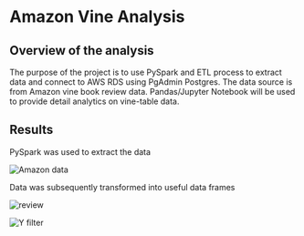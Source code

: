 # Amazon Vine Analysis

## Overview of the analysis

The purpose of the project is to use PySpark and ETL process to extract data and connect to AWS RDS using PgAdmin Postgres. The data source is from Amazon vine book review data. 
Pandas/Jupyter Notebook will be used to provide detail analytics on vine-table data.  

## Results

PySpark was used to extract the data

![Amazon data](https://user-images.githubusercontent.com/75961117/122311218-b2ef7b00-cedf-11eb-8344-a091ba0cd452.PNG)


Data was subsequently transformed into useful data frames


![review](https://user-images.githubusercontent.com/75961117/122311486-4cb72800-cee0-11eb-8a12-3f7c8d4bec6e.PNG)


![Y filter](https://user-images.githubusercontent.com/75961117/122311597-8daf3c80-cee0-11eb-8510-3dc3eb964083.PNG)



